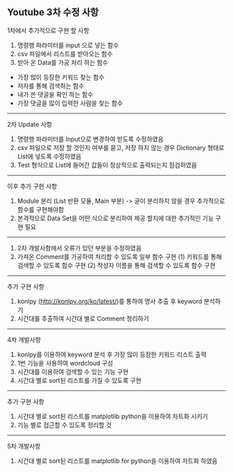 Youtube 3차 수정 사항
-----------------------------------------------------
1차에서 추가적으로 구현 할 사항

1. 명령행 파라미터를 input 으로 넣는 함수
2. csv 파일에서 리스트를 받아오는 함수
3. 받아 온 Data를 가공 처리 하는 함수
 * 가장 많이 등장한 키워드 찾는 함수
 * 저자를 통해 검색하는 함수
 * 내가 쓴 댓글을 확인 하는 함수
 * 가장 댓글을 많이 입력한 사람을 찾는 함수
-----------------------------------------------------
2차 Update 사항

1. 명령행 파라미터를 Input으로 변경하여 받도록 수정하였음
2. csv 파일으로 저장 할 것인지 여부를 묻고, 저장 하지 않는 경우 Dictionary 형태로 List에 넣도록 수정하였음
3. Test 형식으로 List에 들어간 값들이 정상적으로 출력되는지 점검하였음
-----------------------------------------------------
이후 추가 구현 사항

1. Module 분리 (List 반환 모듈, Main 부분) -> 굳이 분리하지 않을 경우
추가적으로 함수를 구현해야함
2. 본격적으로 Data Set을 어떤 식으로 분리하여 제공 할지에 대한 추가적인 기능 구현 필요

-----------------------------------------------------

1. 2차 개발사항에서 오류가 있던 부분을 수정하였음
2. 가져온 Comment를 가공하여 처리할 수 있도록 일부 함수 구현
 (1) 키워드를 통해 검색할 수 있도록 함수 구현
 (2) 작성자 이름을 통해 검색할 수 있도록 함수 구현

-----------------------------------------------------
추가 구현 사항

1. konlpy (http://konlpy.org/ko/latest/)를 통하여 명사 추출 후 keyword 분석하기
2. 시간대를 추출하여 시간대 별로 Comment 정리하기
-----------------------------------------------------
4차 개발사항

1. konlpy를 이용하여 keyword 분석 후 가장 많이 등장한 키워드 리스트 출력
2. 1번 기능을 사용하여 wordcloud 구성
3. 시간대를 이용하여 검색할 수 있는 기능 구현
4. 시간대 별로 sort된 리스트를 가질 수 있도록 구현
-----------------------------------------------------
추가 구현 사항

1. 시간대 별로 sort된 리스트를 matplotlib python을 이용하여 차트화 시키기
2. 기능 별로 접근할 수 있도록 정리할 것
-----------------------------------------------------
5차 개발사항

1. 시간대 별로 sort된 리스트를 matplotlib for python을 이용하여 차트화 하였음